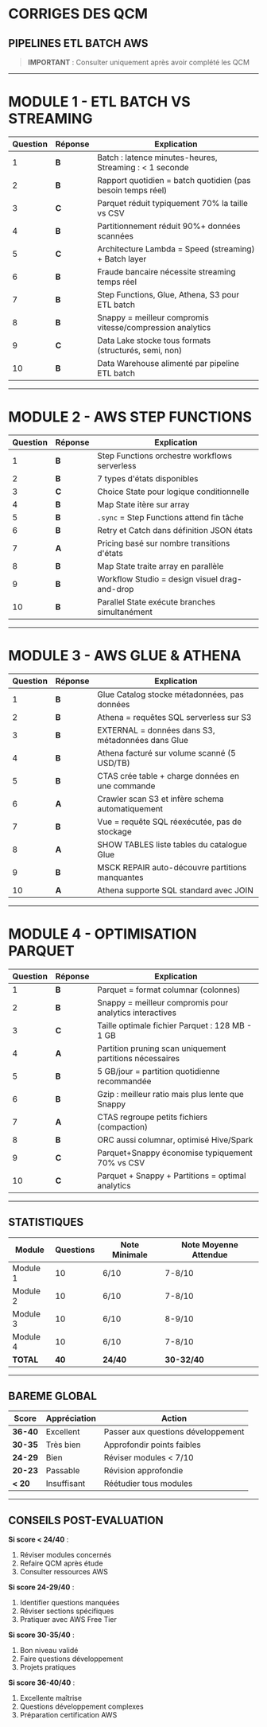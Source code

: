 # CORRIGES DES QCM
## PIPELINES ETL BATCH AWS

> **IMPORTANT** : Consulter uniquement après avoir complété les QCM

---

# MODULE 1 - ETL BATCH VS STREAMING

| Question | Réponse | Explication |
|----------|---------|-------------|
| 1 | **B** | Batch : latence minutes-heures, Streaming : < 1 seconde |
| 2 | **B** | Rapport quotidien = batch quotidien (pas besoin temps réel) |
| 3 | **C** | Parquet réduit typiquement 70% la taille vs CSV |
| 4 | **B** | Partitionnement réduit 90%+ données scannées |
| 5 | **C** | Architecture Lambda = Speed (streaming) + Batch layer |
| 6 | **B** | Fraude bancaire nécessite streaming temps réel |
| 7 | **B** | Step Functions, Glue, Athena, S3 pour ETL batch |
| 8 | **B** | Snappy = meilleur compromis vitesse/compression analytics |
| 9 | **C** | Data Lake stocke tous formats (structurés, semi, non) |
| 10 | **B** | Data Warehouse alimenté par pipeline ETL batch |

---

# MODULE 2 - AWS STEP FUNCTIONS

| Question | Réponse | Explication |
|----------|---------|-------------|
| 1 | **B** | Step Functions orchestre workflows serverless |
| 2 | **B** | 7 types d'états disponibles |
| 3 | **C** | Choice State pour logique conditionnelle |
| 4 | **B** | Map State itère sur array |
| 5 | **B** | `.sync` = Step Functions attend fin tâche |
| 6 | **B** | Retry et Catch dans définition JSON états |
| 7 | **A** | Pricing basé sur nombre transitions d'états |
| 8 | **B** | Map State traite array en parallèle |
| 9 | **B** | Workflow Studio = design visuel drag-and-drop |
| 10 | **B** | Parallel State exécute branches simultanément |

---

# MODULE 3 - AWS GLUE & ATHENA

| Question | Réponse | Explication |
|----------|---------|-------------|
| 1 | **B** | Glue Catalog stocke métadonnées, pas données |
| 2 | **B** | Athena = requêtes SQL serverless sur S3 |
| 3 | **B** | EXTERNAL = données dans S3, métadonnées dans Glue |
| 4 | **B** | Athena facturé sur volume scanné (5 USD/TB) |
| 5 | **B** | CTAS crée table + charge données en une commande |
| 6 | **A** | Crawler scan S3 et infère schema automatiquement |
| 7 | **B** | Vue = requête SQL réexécutée, pas de stockage |
| 8 | **A** | SHOW TABLES liste tables du catalogue Glue |
| 9 | **B** | MSCK REPAIR auto-découvre partitions manquantes |
| 10 | **A** | Athena supporte SQL standard avec JOIN |

---

# MODULE 4 - OPTIMISATION PARQUET

| Question | Réponse | Explication |
|----------|---------|-------------|
| 1 | **B** | Parquet = format columnar (colonnes) |
| 2 | **B** | Snappy = meilleur compromis pour analytics interactives |
| 3 | **C** | Taille optimale fichier Parquet : 128 MB - 1 GB |
| 4 | **A** | Partition pruning scan uniquement partitions nécessaires |
| 5 | **B** | 5 GB/jour = partition quotidienne recommandée |
| 6 | **B** | Gzip : meilleur ratio mais plus lente que Snappy |
| 7 | **A** | CTAS regroupe petits fichiers (compaction) |
| 8 | **B** | ORC aussi columnar, optimisé Hive/Spark |
| 9 | **C** | Parquet+Snappy économise typiquement 70% vs CSV |
| 10 | **C** | Parquet + Snappy + Partitions = optimal analytics |

---

## STATISTIQUES

| Module | Questions | Note Minimale | Note Moyenne Attendue |
|--------|-----------|---------------|----------------------|
| Module 1 | 10 | 6/10 | 7-8/10 |
| Module 2 | 10 | 6/10 | 7-8/10 |
| Module 3 | 10 | 6/10 | 8-9/10 |
| Module 4 | 10 | 6/10 | 7-8/10 |
| **TOTAL** | **40** | **24/40** | **30-32/40** |

---

## BAREME GLOBAL

| Score | Appréciation | Action |
|-------|--------------|--------|
| **36-40** | Excellent | Passer aux questions développement |
| **30-35** | Très bien | Approfondir points faibles |
| **24-29** | Bien | Réviser modules < 7/10 |
| **20-23** | Passable | Révision approfondie |
| **< 20** | Insuffisant | Réétudier tous modules |

---

## CONSEILS POST-EVALUATION

**Si score < 24/40** :
1. Réviser modules concernés
2. Refaire QCM après étude
3. Consulter ressources AWS

**Si score 24-29/40** :
1. Identifier questions manquées
2. Réviser sections spécifiques
3. Pratiquer avec AWS Free Tier

**Si score 30-35/40** :
1. Bon niveau validé
2. Faire questions développement
3. Projets pratiques

**Si score 36-40/40** :
1. Excellente maîtrise
2. Questions développement complexes
3. Préparation certification AWS

